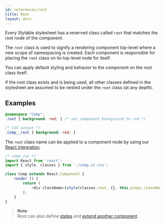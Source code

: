 ```yaml
---
id: references/root
title: Root
layout: docs
---
```


Every Stylable stylesheet has a reserved class called `root` that matches the root node of the component.

The `root` class is used to signify a rendering component top-level where a new  scope of namespacing is created. Each component is responsible for placing the `root` class on its top-level node for itself.

You can apply default styling and behavior to the component on the root class itself.

If the root class exists and is being used, all other classes defined in the stylesheet are assumed to be nested under the `root` class (at any depth).

## Examples

```css
@namespace "Comp";
.root { background: red; } /* set component background to red */
```

```css
/* CSS output */
.Comp__root { background: red; }
```

The `root` class name can be applied to a component node by using our [React integration](../getting-started/react-integration.md).

```js
/* comp.jsx */
import React from 'react';
import { style, classes } from './comp.st.css';

class Comp extends React.Component {
    render () {
        return (
            <div className={style(classes.root, {}, this.props.className)} />
        );
    }
}
```

> **Note**    
> Root can also define [states](./pseudo-classes) and [extend another component](./extend-stylesheet.md).

